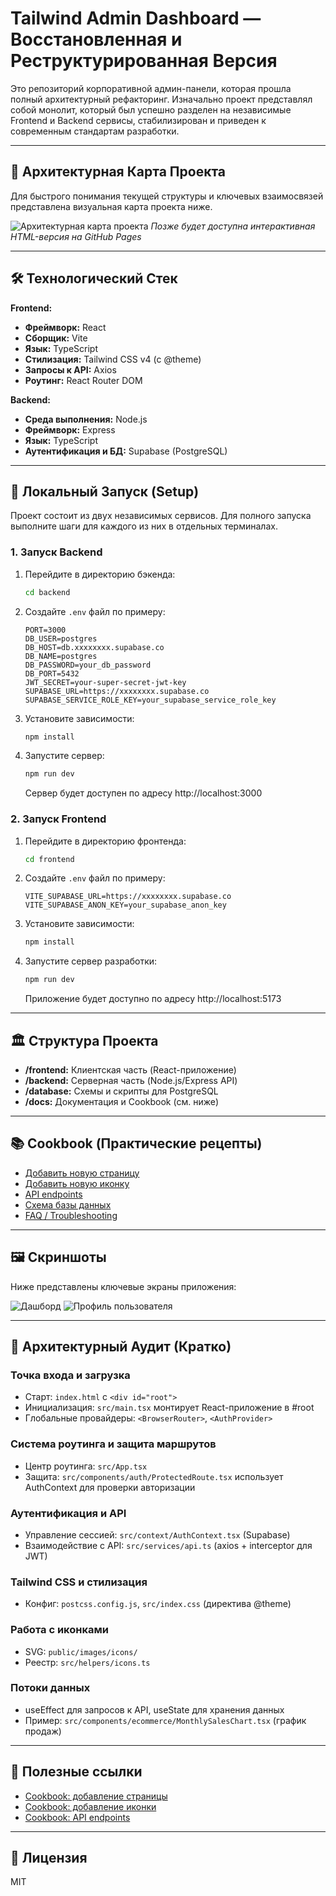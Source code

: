 # Tailwind Admin Dashboard — Восстановленная и Реструктурированная Версия

Это репозиторий корпоративной админ-панели, которая прошла полный архитектурный рефакторинг. Изначально проект представлял собой монолит, который был успешно разделен на независимые Frontend и Backend сервисы, стабилизирован и приведен к современным стандартам разработки.

---

## 🚀 Архитектурная Карта Проекта

Для быстрого понимания текущей структуры и ключевых взаимосвязей представлена визуальная карта проекта ниже.

![Архитектурная карта проекта](docs/architecture-map.png)
_Позже будет доступна интерактивная HTML-версия на GitHub Pages_

---

## 🛠️ Технологический Стек

**Frontend:**
- **Фреймворк:** React
- **Сборщик:** Vite
- **Язык:** TypeScript
- **Стилизация:** Tailwind CSS v4 (c @theme)
- **Запросы к API:** Axios
- **Роутинг:** React Router DOM

**Backend:**
- **Среда выполнения:** Node.js
- **Фреймворк:** Express
- **Язык:** TypeScript
- **Аутентификация и БД:** Supabase (PostgreSQL)

---

## 🏁 Локальный Запуск (Setup)

Проект состоит из двух независимых сервисов. Для полного запуска выполните шаги для каждого из них в отдельных терминалах.

### 1. Запуск Backend

1. Перейдите в директорию бэкенда:
    ```bash
    cd backend
    ```
2. Создайте `.env` файл по примеру:
    ```dotenv
    PORT=3000
    DB_USER=postgres
    DB_HOST=db.xxxxxxxx.supabase.co
    DB_NAME=postgres
    DB_PASSWORD=your_db_password
    DB_PORT=5432
    JWT_SECRET=your-super-secret-jwt-key
    SUPABASE_URL=https://xxxxxxxx.supabase.co
    SUPABASE_SERVICE_ROLE_KEY=your_supabase_service_role_key
    ```
3. Установите зависимости:
    ```bash
    npm install
    ```
4. Запустите сервер:
    ```bash
    npm run dev
    ```
    Сервер будет доступен по адресу http://localhost:3000

### 2. Запуск Frontend

1. Перейдите в директорию фронтенда:
    ```bash
    cd frontend
    ```
2. Создайте `.env` файл по примеру:
    ```dotenv
    VITE_SUPABASE_URL=https://xxxxxxxx.supabase.co
    VITE_SUPABASE_ANON_KEY=your_supabase_anon_key
    ```
3. Установите зависимости:
    ```bash
    npm install
    ```
4. Запустите сервер разработки:
    ```bash
    npm run dev
    ```
    Приложение будет доступно по адресу http://localhost:5173

---

## 🏛️ Структура Проекта

- **/frontend:** Клиентская часть (React-приложение)
- **/backend:** Серверная часть (Node.js/Express API)
- **/database:** Схемы и скрипты для PostgreSQL
- **/docs:** Документация и Cookbook (см. ниже)

---

## 📚 Cookbook (Практические рецепты)

- [Добавить новую страницу](docs/add-new-page.md)
- [Добавить новую иконку](docs/add-new-icon.md)
- [API endpoints](docs/api-endpoints.md)
- [Схема базы данных](docs/database-schema.md)
- [FAQ / Troubleshooting](docs/faq.md)

---

## 🖼️ Скриншоты

Ниже представлены ключевые экраны приложения:

![Дашборд](docs/screenshots/dashboard.png)
![Профиль пользователя](docs/screenshots/profile.png)

---

## 🧭 Архитектурный Аудит (Кратко)

### Точка входа и загрузка
- Старт: `index.html` с `<div id="root">`
- Инициализация: `src/main.tsx` монтирует React-приложение в #root
- Глобальные провайдеры: `<BrowserRouter>`, `<AuthProvider>`

### Система роутинга и защита маршрутов
- Центр роутинга: `src/App.tsx`
- Защита: `src/components/auth/ProtectedRoute.tsx` использует AuthContext для проверки авторизации

### Аутентификация и API
- Управление сессией: `src/context/AuthContext.tsx` (Supabase)
- Взаимодействие с API: `src/services/api.ts` (axios + interceptor для JWT)

### Tailwind CSS и стилизация
- Конфиг: `postcss.config.js`, `src/index.css` (директива @theme)

### Работа с иконками
- SVG: `public/images/icons/`
- Реестр: `src/helpers/icons.ts`

### Потоки данных
- useEffect для запросов к API, useState для хранения данных
- Пример: `src/components/ecommerce/MonthlySalesChart.tsx` (график продаж)

---

## 📂 Полезные ссылки
- [Cookbook: добавление страницы](docs/add-new-page.md)
- [Cookbook: добавление иконки](docs/add-new-icon.md)
- [Cookbook: API endpoints](docs/api-endpoints.md)

---

## 📄 Лицензия

MIT
